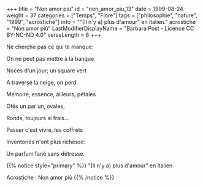 +++
title = "Non amor più"
id = "non_amor_piu_13"
date = 1999-08-24
weight = 37
categories = ["Temps", "Flore"]
tags = ["philosophie", "nature", "1999", "acrostiche"]
info = "\"(Il n'y a) plus d'amour\" en italien."
acrostiche = "Non amor più"
LastModifierDisplayName = "Barbara Post - Licence CC BY-NC-ND 4.0"
verseLength = 8
+++

Ne cherche pas ce qui te manque:

On ne peut pas mettre à la banque

Noces d'un jour; un square vert

A traversé la neige, on perd

Mémoire, essence, ailleurs, pétales

Otés un par un, ovales,

Ronds, toujours si frais...

Passer c'est vivre, les coffrets

Inventoriés n'ont plus richesse:

Un parfum fané sans détresse.

{{% notice style="primary" %}}
\"(Il n'y a) plus d'amour\" en italien.

Acrostiche : Non amor più
{{% /notice %}}
